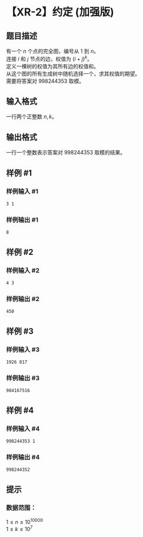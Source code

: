 # 【XR-2】约定 (加强版)

## 题目描述

有一个 $n$ 个点的完全图，编号从 $1$ 到 $n$。  
连接 $i$ 和 $j$ 节点的边，权值为 $(i+j)^k$。  
定义一棵树的权值为其所有边的权值和。  
从这个图的所有生成树中随机选择一个，求其权值的期望。  
需要将答案对 $998244353$ 取模。

## 输入格式

一行两个正整数 $n,k$。

## 输出格式

一行一个整数表示答案对 $998244353$ 取模的结果。

## 样例 #1

### 样例输入 #1
```
3 1
```

### 样例输出 #1

```
8
```

## 样例 #2

### 样例输入 #2
```
4 3
```

### 样例输出 #2

```
450
```

## 样例 #3

### 样例输入 #3
```
1926 817
```

### 样例输出 #3

```
984167516
```

## 样例 #4

### 样例输入 #4
```
998244353 1
```

### 样例输出 #4

```
998244352
```

## 提示

### 数据范围：   
$1\le n \le 10^{10000}$  
$1\le k \le 10^7$

